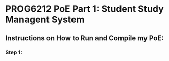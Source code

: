 <h1> PROG6212 PoE Part 1: Student Study Managent System</h1>
<h2> <b> Instructions on How to Run and Compile my PoE: </b> </h2>
<h3> Step 1:</h3>
